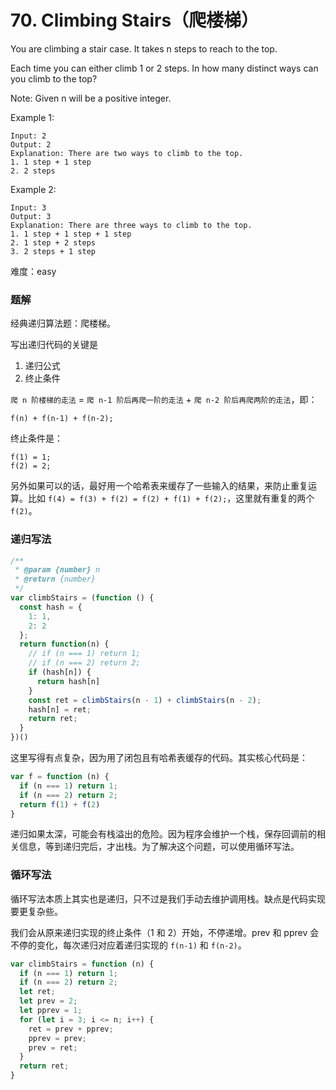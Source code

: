 
# 70. Climbing Stairs（爬楼梯）

You are climbing a stair case. It takes n steps to reach to the top.

Each time you can either climb 1 or 2 steps. In how many distinct ways can you climb to the top?

Note: Given n will be a positive integer.

Example 1:
```
Input: 2
Output: 2
Explanation: There are two ways to climb to the top.
1. 1 step + 1 step
2. 2 steps
```
Example 2:
```
Input: 3
Output: 3
Explanation: There are three ways to climb to the top.
1. 1 step + 1 step + 1 step
2. 1 step + 2 steps
3. 2 steps + 1 step
```

难度：easy

### 题解

经典递归算法题：爬楼梯。

写出递归代码的关键是

1. 递归公式
2. 终止条件

`爬 n 阶楼梯的走法` = `爬 n-1 阶后再爬一阶的走法` + `爬 n-2 阶后再爬两阶的走法`，即：

```
f(n) + f(n-1) + f(n-2);
```

终止条件是：

```
f(1) = 1;
f(2) = 2;
```

另外如果可以的话，最好用一个哈希表来缓存了一些输入的结果，来防止重复运算。比如 `f(4) = f(3) + f(2) = f(2) + f(1) + f(2);`，这里就有重复的两个 `f(2)`。

### 递归写法

```js
/**
 * @param {number} n
 * @return {number}
 */
var climbStairs = (function () {
  const hash = {
    1: 1,
    2: 2
  };
  return function(n) {
    // if (n === 1) return 1;
    // if (n === 2) return 2;
    if (hash[n]) {
      return hash[n]
    }
    const ret = climbStairs(n - 1) + climbStairs(n - 2);
    hash[n] = ret;
    return ret;
  }
})()
```

这里写得有点复杂，因为用了闭包且有哈希表缓存的代码。其实核心代码是：

```js
var f = function (n) {
  if (n === 1) return 1;
  if (n === 2) return 2;
  return f(1) + f(2)
}
```

递归如果太深，可能会有栈溢出的危险。因为程序会维护一个栈，保存回调前的相关信息，等到递归完后，才出栈。为了解决这个问题，可以使用循环写法。

### 循环写法

循环写法本质上其实也是递归，只不过是我们手动去维护调用栈。缺点是代码实现要更复杂些。

我们会从原来递归实现的终止条件（1 和 2）开始，不停递增。prev 和 pprev 会不停的变化，每次递归对应着递归实现的 `f(n-1)` 和 `f(n-2)`。


```js
var climbStairs = function (n) {
  if (n === 1) return 1;
  if (n === 2) return 2;
  let ret;
  let prev = 2;
  let pprev = 1;
  for (let i = 3; i <= n; i++) {
    ret = prev + pprev;
    pprev = prev;
    prev = ret;
  }
  return ret;
}
```